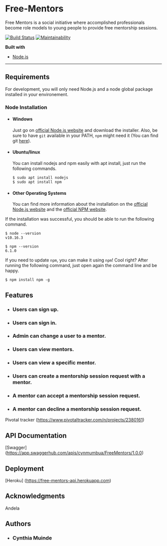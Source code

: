 # Free-Mentors
Free Mentors is a social initiative where accomplished professionals become role models to young people to provide free mentorship sessions. 

[![Build Status](https://travis-ci.org/cynmumbua/Free-Mentors.svg?branch=ft-update-to-mentor-168000713)](https://travis-ci.org/cynmumbua/Free-Mentors)
[![Maintainability](https://api.codeclimate.com/v1/badges/b204eca8eace469092db/maintainability)](https://codeclimate.com/github/cynmumbua/Free-Mentors/maintainability)

<b>Built with</b>
- [Node.js](https://nodejs.org)
---
## Requirements

For development, you will only need Node.js and a node global package installed in your environement.

### Node Installation
- #### Windows

  Just go on [official Node.js website](https://nodejs.org/) and download the installer.
Also, be sure to have `git` available in your PATH, `npm` might need it (You can find git [here](https://git-scm.com/)).

- #### Ubuntu/linux

  You can install nodejs and npm easily with apt install, just run the following commands.

      $ sudo apt install nodejs
      $ sudo apt install npm

- #### Other Operating Systems
  You can find more information about the installation on the [official Node.js website](https://nodejs.org/) and the [official NPM website](https://npmjs.org/).

If the installation was successful, you should be able to run the following command.

    $ node --version
    v10.16.3

    $ npm --version
    6.1.0

If you need to update `npm`, you can make it using `npm`! Cool right? After running the following command, just open again the command line and be happy.

    $ npm install npm -g

## Features
- ### Users can sign up. 
- ### Users can sign in. 
- ### Admin can change a user to a mentor. 
- ### Users can view mentors. 
- ### Users can view a specific mentor. 
- ### Users can create a mentorship session request with a mentor. 
- ### A mentor can accept a mentorship session request. 
- ### A mentor can decline a mentorship session request. 
Pivotal tracker (https://www.pivotaltracker.com/n/projects/2380161)

## API Documentation
[Swagger] (https://app.swaggerhub.com/apis/cynmumbua/FreeMentors/1.0.0)

## Deployment
[Heroku] (https://free-mentors-api.herokuapp.com)

## Acknowledgments
 Andela
 
## Authors
- ### Cynthia Muinde


